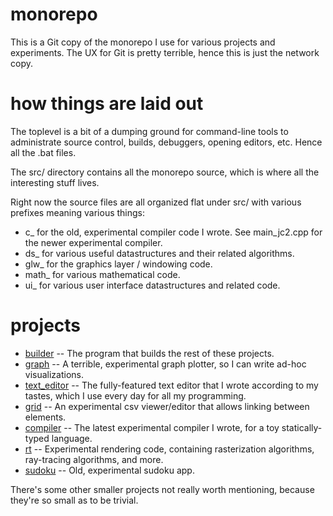 # monorepo

This is a Git copy of the monorepo I use for various projects and experiments. The UX for Git is pretty terrible, hence this is just the network copy.

# how things are laid out

The toplevel is a bit of a dumping ground for command-line tools to administrate source control, builds, debuggers, opening editors, etc. Hence all the .bat files.

The src/ directory contains all the monorepo source, which is where all the interesting stuff lives.

Right now the source files are all organized flat under src/ with various prefixes meaning various things:
- c_ for the old, experimental compiler code I wrote. See main_jc2.cpp for the newer experimental compiler.
- ds_ for various useful datastructures and their related algorithms.
- glw_ for the graphics layer / windowing code.
- math_ for various mathematical code.
- ui_ for various user interface datastructures and related code.

# projects

- [builder](builder.md) -- The program that builds the rest of these projects.
- [graph](src/main_graph.cpp) -- A terrible, experimental graph plotter, so I can write ad-hoc visualizations.
- [text_editor](text_editor.md) -- The fully-featured text editor that I wrote according to my tastes, which I use every day for all my programming.
- [grid](src/main_grid.cpp) -- An experimental csv viewer/editor that allows linking between elements.
- [compiler](compiler.md) -- The latest experimental compiler I wrote, for a toy statically-typed language.
- [rt](rt.md) -- Experimental rendering code, containing rasterization algorithms, ray-tracing algorithms, and more.
- [sudoku](src/main_su.cpp) -- Old, experimental sudoku app.

There's some other smaller projects not really worth mentioning, because they're so small as to be trivial.
